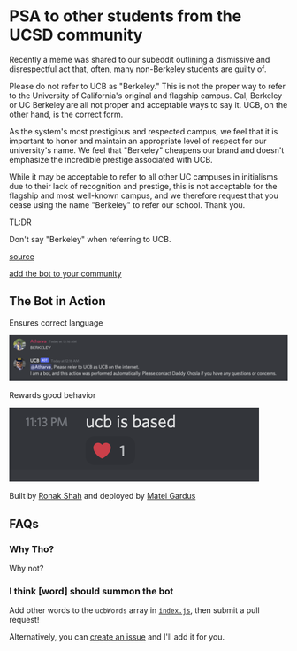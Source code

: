 # PSA to other students from the UCSD community

Recently a meme was shared to our subeddit outlining a dismissive and disrespectful act that, often, many non-Berkeley students are guilty of.

Please do not refer to UCB as "Berkeley." This is not the proper way to refer to the University of California's original and flagship campus. Cal, Berkeley or UC Berkeley are all not proper and acceptable ways to say it. UCB, on the other hand, is the correct form.

As the system's most prestigious and respected campus, we feel that it is important to honor and maintain an appropriate level of respect for our university's name. We feel that "Berkeley" cheapens our brand and doesn't emphasize the incredible prestige associated with UCB.

While it may be acceptable to refer to all other UC campuses in initialisms due to their lack of recognition and prestige, this is not acceptable for the flagship and most well-known campus, and we therefore request that you cease using the name "Berkeley" to refer our school. Thank you.

TL:DR

Don't say "Berkeley" when referring to UCB.

[source](https://www.reddit.com/r/UCSD/comments/hcqnpx/psa_to_ucsd_students_from_the_berkeley_community/)

[add the bot to your community](https://discord.com/api/oauth2/authorize?client_id=942694849663098902&permissions=3072&scope=bot)

## The Bot in Action
Ensures correct language

![corrections](images/atharva_use.png)

Rewards good behavior

![ucb heart react](images/ucb_correct.png)

Built by [Ronak Shah](https://ronakshah.net) and deployed by [Matei Gardus](https://gard.us/)


## FAQs

### Why Tho?
Why not?

### I think [word] should summon the bot
Add other words to the `ucbWords` array in [`index.js`](https://github.com/trulyronak/ucbot/edit/main/index.js), then submit a pull request!

Alternatively, you can [create an issue](https://github.com/trulyronak/ucbot/issues/new) and I'll add it for you.
